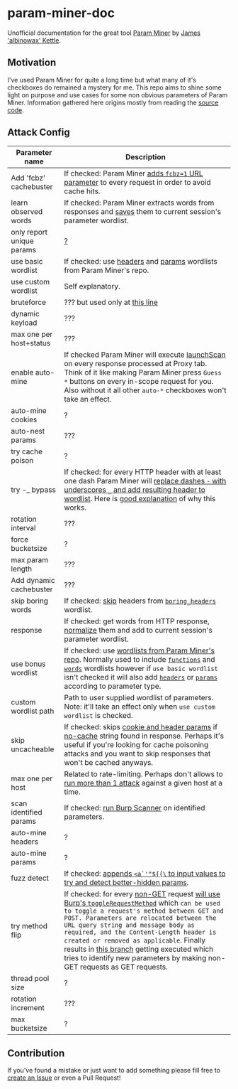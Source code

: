 # param-miner-doc

Unofficial documentation for the great tool [Param Miner](https://github.com/PortSwigger/param-miner) by [James 'albinowax' Kettle](https://github.com/albinowax).

## Motivation

I've used Param Miner for quite a long time but what many of it's checkboxes do remained a mystery for me. This repo aims to shine some light on purpose and use cases for some non obvious parameters of Param Miner. Information gathered here origins mostly from reading the [source code](https://github.com/PortSwigger/param-miner).

## Attack Config

| Parameter name | Description |
| - | - |
| Add 'fcbz' cachebuster | If checked: Param Miner [adds `fcbz=1` URL parameter](https://github.com/PortSwigger/param-miner/blob/26db2f47b2e7852b977e776ebe13c1b887474b32/src/burp/ParamGrabber.java#L88) to every request in order to avoid cache hits. |
| learn observed words | If checked: Param Miner extracts words from responses and [saves](https://github.com/PortSwigger/param-miner/blob/26db2f47b2e7852b977e776ebe13c1b887474b32/src/burp/GrabScan.java#L21) them to current session's parameter wordlist. |
| only report unique params | [?](https://github.com/PortSwigger/param-miner/blob/26db2f47b2e7852b977e776ebe13c1b887474b32/src/burp/ParamAttack.java#L256) |
| use basic wordlist | If checked: use [headers](https://github.com/PortSwigger/param-miner/blob/master/resources/headers) and [params](https://github.com/PortSwigger/param-miner/blob/master/resources/params) wordlists from Param Miner's repo. |
| use custom wordlist | Self explanatory. |
| bruteforce | ??? but used only at [this line](https://github.com/PortSwigger/param-miner/blob/26db2f47b2e7852b977e776ebe13c1b887474b32/src/burp/ParamGuesser.java#L150) |
| dynamic keyload | ??? |
| max one per host+status | ??? |
| enable auto-mine | If checked Param Miner will execute [launchScan](https://github.com/PortSwigger/param-miner/blob/26db2f47b2e7852b977e776ebe13c1b887474b32/src/burp/ParamGrabber.java#L98) on every response processed at Proxy tab. Think of it like making Param Miner press `Guess *` buttons on every in-scope request for you. Also without it all other `auto-*` checkboxes won't take an effect. |
| auto-mine cookies | ? |
| auto-nest params | ??? |
| try cache poison | ? |
| try -_ bypass | If checked: for every HTTP header with at least one dash Param Miner will [replace dashes `-` with underscores `_` and add resulting header to wordlist](https://github.com/PortSwigger/param-miner/blob/26db2f47b2e7852b977e776ebe13c1b887474b32/src/burp/ParamHolder.java#L37). Here is [good explanation](https://telekomsecurity.github.io/2020/05/smuggling-http-headers-through-reverse-proxies.html) of why this works. |
| rotation interval | ??? |
| force bucketsize | ? |
| max param length | ??? |
| Add dynamic cachebuster | ??? |
| skip boring words | If checked: [skip](https://github.com/PortSwigger/param-miner/blob/26db2f47b2e7852b977e776ebe13c1b887474b32/src/burp/ParamAttack.java#L249) headers from [`boring_headers`](https://github.com/PortSwigger/param-miner/blob/master/resources/boring_headers) wordlist. |
| response | If checked: get words from HTTP response, [normalize](https://github.com/PortSwigger/param-miner/blob/26db2f47b2e7852b977e776ebe13c1b887474b32/src/burp/ParamAttack.java#L391) them and add to current session's parameter wordlist. |
| use bonus wordlist | If checked: use [wordlists from Param Miner's repo](https://github.com/PortSwigger/param-miner/tree/master/resources). Normally used to include [`functions`](https://github.com/PortSwigger/param-miner/blob/master/resources/functions) and [`words`](https://github.com/PortSwigger/param-miner/blob/master/resources/words) wordlists however if `use basic wordlist` isn't checked it will also add [`headers`](https://github.com/PortSwigger/param-miner/blob/master/resources/headers) or [`params`](https://github.com/PortSwigger/param-miner/blob/master/resources/params) according to parameter type. |
| custom wordlist path | Path to user supplied wordlist of parameters. Note: it'll take an effect only when `use custom wordlist` is checked. |
| skip uncacheable | If checked: skips [cookie and header params](https://github.com/PortSwigger/param-miner/blob/26db2f47b2e7852b977e776ebe13c1b887474b32/src/burp/TriggerParamGuesser.java#L66) if [no-cache](https://github.com/PortSwigger/param-miner/blob/26db2f47b2e7852b977e776ebe13c1b887474b32/src/burp/TriggerParamGuesser.java#L83) string found in response. Perhaps it's useful if you're looking for cache poisoning attacks and you want to skip responses that won't be cached anyways. |
| max one per host | Related to rate-limiting. Perhaps don't allows to [run more than 1 attack](https://github.com/PortSwigger/param-miner/blob/26db2f47b2e7852b977e776ebe13c1b887474b32/src/burp/TriggerParamGuesser.java#L108) against a given host at a time. |
| scan identified params | If checked: [run Burp Scanner](https://github.com/PortSwigger/param-miner/blob/26db2f47b2e7852b977e776ebe13c1b887474b32/src/burp/ParamGuesser.java#L536) on identified parameters. |
| auto-mine headers | ? |
| auto-mine params | ? |
| fuzz detect | If checked: [appends ```<a`'"${{\``` to input values to try and detect better-hidden params](https://mobile.twitter.com/albinowax/status/1049295759915606016). |
| try method flip | If checked: for every [non-GET](https://github.com/PortSwigger/param-miner/blob/26db2f47b2e7852b977e776ebe13c1b887474b32/src/burp/ParamAttack.java#L163) request [will use Burp's `toggleRequestMethod`](https://github.com/PortSwigger/param-miner/blob/26db2f47b2e7852b977e776ebe13c1b887474b32/src/burp/ParamAttack.java#L166) which `can be used to toggle a request's method between GET and POST. Parameters are relocated between the URL query string and message body as required, and the Content-Length header is created or removed as applicable`. Finally results in [this branch](https://github.com/PortSwigger/param-miner/blob/26db2f47b2e7852b977e776ebe13c1b887474b32/src/burp/ParamGuesser.java#L276) getting executed which tries to identify new parameters by making non-GET requests as GET requests. |
| thread pool size | ? |
| rotation increment | ??? |
| max bucketsize | ? |

## Contribution

If you've found a mistake or just want to add something please fill free to [create an Issue](https://github.com/nikitastupin/param-miner-doc/issues/new) or even a Pull Request!
